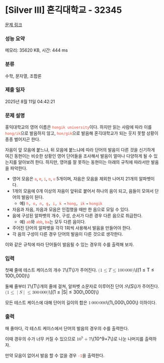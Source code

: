 # [Silver III] 혼긱대학교 - 32345 

[문제 링크](https://www.acmicpc.net/problem/32345) 

### 성능 요약

메모리: 35620 KB, 시간: 444 ms

### 분류

수학, 문자열, 조합론

### 제출 일자

2025년 8월 11일 04:42:21

### 문제 설명

<p>홍익대학교의 영어 이름은 <span style="color:#e74c3c;"><code>hongik university</code></span>이다. 하지만 읽는 사람에 따라 이를 <span style="color:#e74c3c;"><code>hong/ik</code></span>으로 발음하지 않고, <span style="color:#e74c3c;"><code>hon/gik</code></span>으로 발음해 혼긱대학교가 되는 웃지 못할 상황이 종종 벌어지곤 한다. </p>

<p>자음이 앞 모음에 붙느냐, 뒤 모음에 붙느냐에 따라 단어의 발음이 다른 것을 신기하게 여긴 동현이는 비슷한 상황인 영어 단어들을 조사해서 발음이 얼마나 다양하게 될 수 있는지를 알아보려 한다. 하지만, 영어를 잘 못하는 동현이는 아래의 규칙에 따라서만 발음을 파악한다. </p>

<ul>
	<li>영어 모음은 <span style="color:#e74c3c;"><code>a</code></span>, <span style="color:#e74c3c;"><code>e</code></span>, <span style="color:#e74c3c;"><code>i</code></span>, <span style="color:#e74c3c;"><code>o</code></span>, <span style="color:#e74c3c;"><code>u</code></span> 5개이며, 자음은 모음을 제외한 나머지 21개의 알파벳이다.</li>
	<li>1개의 모음에 0개 이상의 자음이 앞뒤로 붙어서 하나의 음이 되고, 음들이 모여서 단어의 발음이 된다. 
	<ul>
		<li>예) <code><span style="color:#e74c3c;">h</span>, <span style="color:#e74c3c;">o</span>, <span style="color:#e74c3c;">n</span>, <span style="color:#e74c3c;">g</span>, <span style="color:#e74c3c;">i</span>, <span style="color:#e74c3c;">k</span> →</code> <code><span style="color:#e74c3c;">hong</span>, <span style="color:#e74c3c;">ik</span></code> <code>→</code> <span style="color:#e74c3c;"><code>hongik</code></span></li>
	</ul>
	</li>
	<li>자음과 자음, 자음과 모음은 인접했을 때만 한 음으로 모일 수 있다.</li>
	<li>음에 구성된 알파벳의 개수, 구성, 순서가 다른 경우 다른 음으로 취급한다.
	<ul>
		<li>예) <span style="color:#e74c3c;"><code>ab</code></span>와 <span style="color:#e74c3c;"><code>abb</code></span>, <span style="color:#e74c3c;"><code>ba</code></span>는 모두 다른 음이다.</li>
	</ul>
	</li>
	<li>주어진 단어의 알파벳을 각각 1회씩 사용해서 발음을 만들어야 한다.</li>
	<li>각 음의 구성이 다른 경우 단어의 발음이 다른 것으로 생각한다.</li>
</ul>

<p>이와 같은 규칙에 따라 단어들이 발음될 수 있는 경우의 수를 출력해 보자.</p>

### 입력 

 <p>첫째 줄에 테스트 케이스의 개수 <mjx-container class="MathJax" jax="CHTML" style="font-size: 109%; position: relative;"><mjx-math class="MJX-TEX" aria-hidden="true"><mjx-mi class="mjx-i"><mjx-c class="mjx-c1D447 TEX-I"></mjx-c></mjx-mi></mjx-math><mjx-assistive-mml unselectable="on" display="inline"><math xmlns="http://www.w3.org/1998/Math/MathML"><mi>T</mi></math></mjx-assistive-mml><span aria-hidden="true" class="no-mathjax mjx-copytext">\(T\)</span></mjx-container>가 주어진다.  <mjx-container class="MathJax" jax="CHTML" style="font-size: 109%; position: relative;"><mjx-math class="MJX-TEX" aria-hidden="true"><mjx-mo class="mjx-n"><mjx-c class="mjx-c28"></mjx-c></mjx-mo><mjx-mn class="mjx-n"><mjx-c class="mjx-c31"></mjx-c></mjx-mn><mjx-mo class="mjx-n" space="4"><mjx-c class="mjx-c2264"></mjx-c></mjx-mo><mjx-mi class="mjx-i" space="4"><mjx-c class="mjx-c1D447 TEX-I"></mjx-c></mjx-mi><mjx-mo class="mjx-n" space="4"><mjx-c class="mjx-c2264"></mjx-c></mjx-mo><mjx-mn class="mjx-n" space="4"><mjx-c class="mjx-c31"></mjx-c><mjx-c class="mjx-c30"></mjx-c><mjx-c class="mjx-c30"></mjx-c></mjx-mn><mjx-mstyle><mjx-mspace style="width: 0.167em;"></mjx-mspace></mjx-mstyle><mjx-mn class="mjx-n"><mjx-c class="mjx-c30"></mjx-c><mjx-c class="mjx-c30"></mjx-c><mjx-c class="mjx-c30"></mjx-c></mjx-mn><mjx-mo class="mjx-n"><mjx-c class="mjx-c29"></mjx-c></mjx-mo></mjx-math><mjx-assistive-mml unselectable="on" display="inline"><math xmlns="http://www.w3.org/1998/Math/MathML"><mo stretchy="false">(</mo><mn>1</mn><mo>≤</mo><mi>T</mi><mo>≤</mo><mn>100</mn><mstyle scriptlevel="0"><mspace width="0.167em"></mspace></mstyle><mn>000</mn><mo stretchy="false">)</mo></math></mjx-assistive-mml><span aria-hidden="true" class="no-mathjax mjx-copytext">\((1 ≤ T ≤ 100\,000)\)</span> </mjx-container></p>

<p>둘째 줄부터 <mjx-container class="MathJax" jax="CHTML" style="font-size: 109%; position: relative;"><mjx-math class="MJX-TEX" aria-hidden="true"><mjx-mi class="mjx-i"><mjx-c class="mjx-c1D447 TEX-I"></mjx-c></mjx-mi></mjx-math><mjx-assistive-mml unselectable="on" display="inline"><math xmlns="http://www.w3.org/1998/Math/MathML"><mi>T</mi></math></mjx-assistive-mml><span aria-hidden="true" class="no-mathjax mjx-copytext">\(T\)</span></mjx-container>개의 줄에 걸쳐, 알파벳 소문자로 이루어진 단어 <mjx-container class="MathJax" jax="CHTML" style="font-size: 109%; position: relative;"><mjx-math class="MJX-TEX" aria-hidden="true"><mjx-mi class="mjx-i"><mjx-c class="mjx-c1D446 TEX-I"></mjx-c></mjx-mi></mjx-math><mjx-assistive-mml unselectable="on" display="inline"><math xmlns="http://www.w3.org/1998/Math/MathML"><mi>S</mi></math></mjx-assistive-mml><span aria-hidden="true" class="no-mathjax mjx-copytext">\(S\)</span></mjx-container>가 주어진다. <mjx-container class="MathJax" jax="CHTML" style="font-size: 109%; position: relative;"><mjx-math class="MJX-TEX" aria-hidden="true"><mjx-mo class="mjx-n"><mjx-c class="mjx-c28"></mjx-c></mjx-mo><mjx-mn class="mjx-n"><mjx-c class="mjx-c31"></mjx-c></mjx-mn><mjx-mo class="mjx-n" space="4"><mjx-c class="mjx-c2264"></mjx-c></mjx-mo><mjx-texatom space="4" texclass="ORD"><mjx-mo class="mjx-n"><mjx-c class="mjx-c7C"></mjx-c></mjx-mo></mjx-texatom><mjx-mi class="mjx-i"><mjx-c class="mjx-c1D446 TEX-I"></mjx-c></mjx-mi><mjx-texatom texclass="ORD"><mjx-mo class="mjx-n"><mjx-c class="mjx-c7C"></mjx-c></mjx-mo></mjx-texatom><mjx-mo class="mjx-n" space="4"><mjx-c class="mjx-c2264"></mjx-c></mjx-mo><mjx-mn class="mjx-n" space="4"><mjx-c class="mjx-c33"></mjx-c><mjx-c class="mjx-c30"></mjx-c><mjx-c class="mjx-c30"></mjx-c></mjx-mn><mjx-mstyle><mjx-mspace style="width: 0.167em;"></mjx-mspace></mjx-mstyle><mjx-mn class="mjx-n"><mjx-c class="mjx-c30"></mjx-c><mjx-c class="mjx-c30"></mjx-c><mjx-c class="mjx-c30"></mjx-c></mjx-mn><mjx-mo class="mjx-n"><mjx-c class="mjx-c29"></mjx-c></mjx-mo></mjx-math><mjx-assistive-mml unselectable="on" display="inline"><math xmlns="http://www.w3.org/1998/Math/MathML"><mo stretchy="false">(</mo><mn>1</mn><mo>≤</mo><mrow data-mjx-texclass="ORD"><mo stretchy="false">|</mo></mrow><mi>S</mi><mrow data-mjx-texclass="ORD"><mo stretchy="false">|</mo></mrow><mo>≤</mo><mn>300</mn><mstyle scriptlevel="0"><mspace width="0.167em"></mspace></mstyle><mn>000</mn><mo stretchy="false">)</mo></math></mjx-assistive-mml><span aria-hidden="true" class="no-mathjax mjx-copytext">\((1 ≤ |S| ≤ 300\,000)\)</span> </mjx-container></p>

<p>모든 테스트 케이스에 대해 단어의 길이의 합은 <mjx-container class="MathJax" jax="CHTML" style="font-size: 109%; position: relative;"><mjx-math class="MJX-TEX" aria-hidden="true"><mjx-mn class="mjx-n"><mjx-c class="mjx-c31"></mjx-c></mjx-mn><mjx-mstyle><mjx-mspace style="width: 0.167em;"></mjx-mspace></mjx-mstyle><mjx-mn class="mjx-n"><mjx-c class="mjx-c30"></mjx-c><mjx-c class="mjx-c30"></mjx-c><mjx-c class="mjx-c30"></mjx-c></mjx-mn><mjx-mstyle><mjx-mspace style="width: 0.167em;"></mjx-mspace></mjx-mstyle><mjx-mn class="mjx-n"><mjx-c class="mjx-c30"></mjx-c><mjx-c class="mjx-c30"></mjx-c><mjx-c class="mjx-c30"></mjx-c></mjx-mn></mjx-math><mjx-assistive-mml unselectable="on" display="inline"><math xmlns="http://www.w3.org/1998/Math/MathML"><mn>1</mn><mstyle scriptlevel="0"><mspace width="0.167em"></mspace></mstyle><mn>000</mn><mstyle scriptlevel="0"><mspace width="0.167em"></mspace></mstyle><mn>000</mn></math></mjx-assistive-mml><span aria-hidden="true" class="no-mathjax mjx-copytext">\(1\,000\,000\)</span></mjx-container> 이하이다.</p>

### 출력 

 <p>매 줄마다, 각 테스트 케이스에서 단어의 발음의 경우의 수를 출력한다.</p>

<p>이때 경우의 수가 너무 커질 수 있으므로 <mjx-container class="MathJax" jax="CHTML" style="font-size: 109%; position: relative;"><mjx-math class="MJX-TEX" aria-hidden="true"><mjx-msup><mjx-mn class="mjx-n"><mjx-c class="mjx-c31"></mjx-c><mjx-c class="mjx-c30"></mjx-c></mjx-mn><mjx-script style="vertical-align: 0.393em;"><mjx-mn class="mjx-n" size="s"><mjx-c class="mjx-c39"></mjx-c></mjx-mn></mjx-script></mjx-msup><mjx-mo class="mjx-n" space="3"><mjx-c class="mjx-c2B"></mjx-c></mjx-mo><mjx-mn class="mjx-n" space="3"><mjx-c class="mjx-c37"></mjx-c></mjx-mn></mjx-math><mjx-assistive-mml unselectable="on" display="inline"><math xmlns="http://www.w3.org/1998/Math/MathML"><msup><mn>10</mn><mn>9</mn></msup><mo>+</mo><mn>7</mn></math></mjx-assistive-mml><span aria-hidden="true" class="no-mathjax mjx-copytext">\(10^9+7\)</span></mjx-container>로 나눈 나머지를 출력하자.</p>

<p>만약 모음이 없어서 발음 할 수 없을 경우 <span style="color:#e74c3c;"><code>-1</code></span>을 출력한다.</p>

